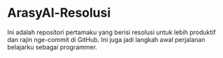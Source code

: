 # ArasyAl-Resolusi

Ini adalah repositori pertamaku yang berisi resolusi untuk lebih produktif dan rajin nge-commit di GitHub. Ini juga jadi langkah awal perjalanan belajarku sebagai programmer.

